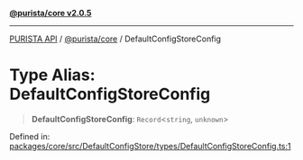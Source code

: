 [**@purista/core v2.0.5**](../README.md)

***

[PURISTA API](../../../packages.md) / [@purista/core](../README.md) / DefaultConfigStoreConfig

# Type Alias: DefaultConfigStoreConfig

> **DefaultConfigStoreConfig**: `Record`\<`string`, `unknown`\>

Defined in: [packages/core/src/DefaultConfigStore/types/DefaultConfigStoreConfig.ts:1](https://github.com/puristajs/purista/blob/master/packages/core/src/DefaultConfigStore/types/DefaultConfigStoreConfig.ts#L1)
